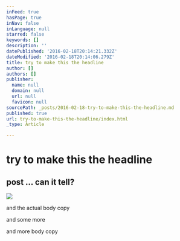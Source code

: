 ```yaml
---
inFeed: true
hasPage: true
inNav: false
inLanguage: null
starred: false
keywords: []
description: ''
datePublished: '2016-02-18T20:14:21.332Z'
dateModified: '2016-02-18T20:14:06.279Z'
title: try to make this the headline
author: []
authors: []
publisher:
  name: null
  domain: null
  url: null
  favicon: null
sourcePath: _posts/2016-02-18-try-to-make-this-the-headline.md
published: true
url: try-to-make-this-the-headline/index.html
_type: Article

---
```

# try to make this the headline

## post ... can it tell?
![](https://the-grid-user-content.s3-us-west-2.amazonaws.com/70809f18-d8d3-451a-bb72-ab2e3655e55b.png)

and the actual body copy

and some more

and more body copy